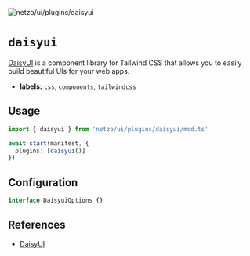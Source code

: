 <img src="https://raw.githubusercontent.com/netzo/netzo/main/assets/plugins/daisyui.svg" alt="netzo/ui/plugins/daisyui" class="mb-5 w-75px">

# `daisyui`

[DaisyUI](https://daisyui.com) is a component library for Tailwind CSS that allows you to easily build beautiful UIs for your web apps.

- **labels:** `css`, `components`, `tailwindcss`

## Usage

```ts
import { daisyui } from 'netzo/ui/plugins/daisyui/mod.ts'

await start(manifest, {
  plugins: [daisyui()]
})
```

## Configuration

```ts
interface DaisyuiOptions {}
```

## References

- [DaisyUI](https://daisyui.dev/)

